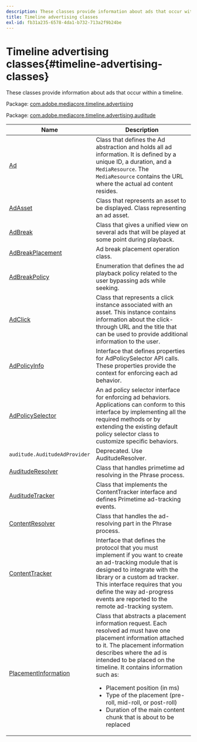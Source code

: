 ```yaml
---
description: These classes provide information about ads that occur within a timeline.
title: Timeline advertising classes
exl-id: fb31a235-6578-4da1-b732-713a2f9b24be
---
```

# Timeline advertising classes{#timeline-advertising-classes}

These classes provide information about ads that occur within a timeline.

Package: [com.adobe.mediacore.timeline.advertising](https://help.adobe.com/en_US/primetime/api/psdk/javadoc_1.4/com/adobe/mediacore/timeline/advertising/package-summary.html)

Package: [com.adobe.mediacore.timeline.advertising.auditude](https://help.adobe.com/en_US/primetime/api/psdk/javadoc_1.4/com/adobe/mediacore/timeline/advertising/auditude/package-summary.html)

| Name | Description |
|--- |--- |
|[Ad](https://help.adobe.com/en_US/primetime/api/psdk/javadoc_1.4/com/adobe/mediacore/timeline/advertising/Ad.html)|Class that defines the Ad abstraction and holds all ad information. It is defined by a unique ID, a duration, and a `MediaResource`. The `MediaResource` contains the URL where the actual ad content resides.|
|[AdAsset](https://help.adobe.com/en_US/primetime/api/psdk/javadoc_1.4/com/adobe/mediacore/timeline/advertising/AdAsset.html)|Class that represents an asset to be displayed. Class representing an ad asset.|
|[AdBreak](https://help.adobe.com/en_US/primetime/api/psdk/javadoc_1.4/com/adobe/mediacore/timeline/advertising/AdBreak.html)|Class that gives a unified view on several ads that will be played at some point during playback.|
|[AdBreakPlacement](https://help.adobe.com/en_US/primetime/api/psdk/javadoc_1.4/com/adobe/mediacore/timeline/advertising/AdBreakPlacement.html)|Ad break placement operation class.|
|[AdBreakPolicy](https://help.adobe.com/en_US/primetime/api/psdk/javadoc_1.4/com/adobe/mediacore/timeline/advertising/AdBreakPolicy.html)|Enumeration that defines the ad playback policy related to the user bypassing ads while seeking.|
|[AdClick](https://help.adobe.com/en_US/primetime/api/psdk/javadoc_1.4/com/adobe/mediacore/timeline/advertising/AdClick.html)|Class that represents a click instance associated with an asset. This instance contains information about the click-through URL and the title that can be used to provide additional information to the user.|
[AdPolicyInfo](https://help.adobe.com/en_US/primetime/api/psdk/javadoc_1.4/com/adobe/mediacore/timeline/advertising/AdPolicyInfo.html)|Interface that defines properties for AdPolicySelector API calls. These properties provide the context for enforcing each ad behavior.|
|[AdPolicySelector](https://help.adobe.com/en_US/primetime/api/psdk/javadoc_1.4/com/adobe/mediacore/timeline/advertising/AdPolicySelector.html)|An ad policy selector interface for enforcing ad behaviors. Applications can conform to this interface by implementing all the required methods or by extending the existing default policy selector class to customize specific behaviors.|
|`auditude.AuditudeAdProvider`|Deprecated. Use AuditudeResolver.|
|[AuditudeResolver](https://help.adobe.com/en_US/primetime/api/psdk/javadoc_1.4/com/adobe/mediacore/timeline/advertising/auditude/AuditudeResolver.html)|Class that handles primetime ad resolving in the Phrase process.|
|[AuditudeTracker](https://help.adobe.com/en_US/primetime/api/psdk/javadoc_1.4/com/adobe/mediacore/timeline/advertising/auditude/AuditudeTracker.html)|Class that implements the ContentTracker interface and defines Primetime ad-tracking events.|
|[ContentResolver](https://help.adobe.com/en_US/primetime/api/psdk/javadoc_1.4/com/adobe/mediacore/timeline/advertising/ContentResolver.html)|Class that handles the ad-resolving part in the Phrase process.|
|[ContentTracker](https://help.adobe.com/en_US/primetime/api/psdk/javadoc_1.4/com/adobe/mediacore/timeline/advertising/ContentTracker.html)|Interface that defines the protocol that you must implement if you want to create an ad-tracking module that is designed to integrate with the library or a custom ad tracker. This interface requires that you define the way ad-progress events are reported to the remote ad-tracking system.|
|[PlacementInformation](https://help.adobe.com/en_US/primetime/api/psdk/javadoc_1.4/com/adobe/mediacore/timeline/advertising/PlacementInformation.html)|Class that abstracts a placement information request. Each resolved ad must have one placement information attached to it. The placement information describes where the ad is intended to be placed on the timeline. It contains information such as: <ul><li>Placement position (in ms) </li><li>Type of the placement (pre-roll, mid-roll, or post-roll) </li><li>Duration of the main content chunk that is about to be replaced</li></ul>|
